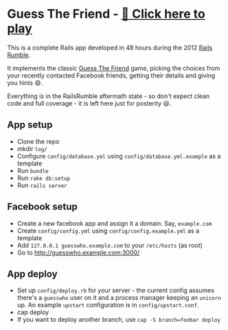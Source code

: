 Guess The Friend - [:game_die: Click here to play](http://i.sindro.me)
======================================================================

This is a complete Rails app developed in 48 hours during the 2012 [Rails Rumble](http://railsrumble.com).

It implements the classic [Guess The Friend](http://player.vimeo.com/video/1193166?title=1&byline=1&portrait=1)
game, picking the choices from your recently contacted Facebook friends, getting their details and giving you
hints :smile:.

Everything is in the RailsRumble aftermath state - so don't expect clean code and full coverage - it is left
here just for posterity :smiley:.

App setup
----------

* Clone the repo
* mkdir `log/`
* Configure `config/database.yml` using `config/database.yml.example` as a template
* Run `bundle`
* Run `rake db:setup`
* Run `rails server`

Facebook setup
--------------

* Create a new facebook app and assign it a domain. Say, `example.com`
* Create `config/config.yml` using `config/config.example.yml` as a template
* Add `127.0.0.1 guesswho.example.com` to your `/etc/hosts` (as root)
* Go to http://guesswho.example.com:3000/

App deploy
----------

* Set up `config/deploy.rb` for your server - the current config assumes
  there's a `guesswho` user on it and a process manager keeping an `unicorn`
  up. An example `upstart` configuration is in `config/upstart.conf`.
* cap deploy
* If you want to deploy another branch, use `cap -S branch=foobar deploy`
